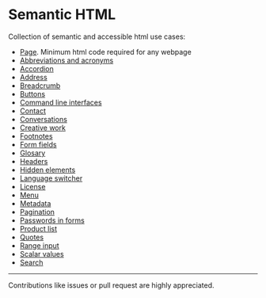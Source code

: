 # Semantic HTML

Collection of semantic and accessible html use cases:

* [Page](html/page.md). Minimum html code required for any webpage
* [Abbreviations and acronyms](html/abbreviation.md)
* [Accordion](html/accordion.md)
* [Address](html/address.md)
* [Breadcrumb](html/breadcrumb.md)
* [Buttons](html/buttons.md)
* [Command line interfaces](html/cli.md)
* [Contact](html/contact.md)
* [Conversations](html/conversations.md)
* [Creative work](html/creative-work.md)
* [Footnotes](html/footnotes.md)
* [Form fields](html/form-fields.md)
* [Glosary](html/glosary.md)
* [Headers](html/headers.md)
* [Hidden elements](html/hidden-elements.md)
* [Language switcher](html/language-switcher.md)
* [License](html/license.md)
* [Menu](html/menu.md)
* [Metadata](html/metadata.md)
* [Pagination](html/pagination.md)
* [Passwords in forms](html/passwords-forms.md)
* [Product list](html/product-list.md)
* [Quotes](html/quotes.md)
* [Range input](html/range-input.md)
* [Scalar values](html/scalar-values.md)
* [Search](html/search.md)

---

Contributions like issues or pull request are highly appreciated.
